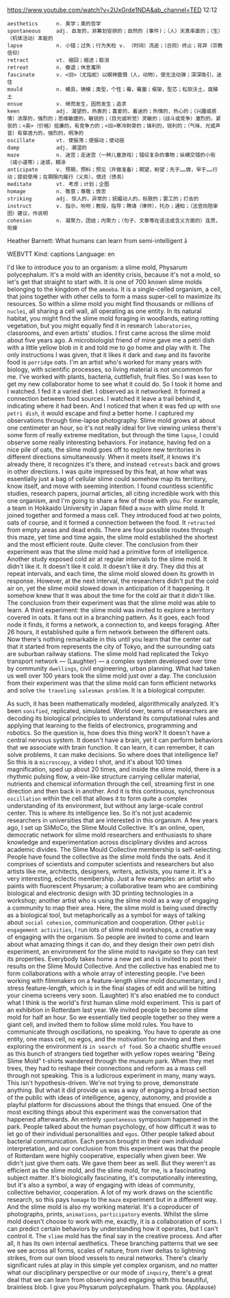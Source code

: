 https://www.youtube.com/watch?v=2UxGrde1NDA&ab_channel=TED
12:12
```
aesthetics      n. 美学；美的哲学    
spontaneous     adj. 自发的，非筹划安排的；自然的 (事件)；（人）天真率直的；（生）（机体活动）本能的
lapse           n. 小错；过失；行为失检 v. （时间）流逝；（合同）终止；背弃（宗教信仰）
retract         vt. 缩回；缩进；取消
retreat         n. 撤退；休息寓所
fascinate       v. <旧>（尤指蛇）以眼神震慑（人，动物），使无法动弹；深深吸引，迷住
mould           n. 模具，铸模；类型，个性；霉，霉菌；框架，型芯；松软沃土，腐殖土
ensue           v. 继而发生，因而发生；追求
keen            adj. 渴望的，热衷的；喜爱的，着迷的；热情的，热心的；（兴趣或感情）浓厚的，强烈的；思维敏捷的，敏锐的；（目光或听觉）灵敏的；（战斗或竞争）激烈的，紧张的；<英>（价格）低廉的，有竞争力的；<旧>寒冷刺骨的；锋利的，锐利的；（气味、光或声音）有穿透力的，强烈的，明净的    
oscillate       vt. 使振荡；使振动；使动摇  
damp            adj. 潮湿的
maze            n. 迷宫；走迷宫（一种儿童游戏）；错综复杂的事物；纵横交错的小街（或小道等）；迷惑，糊涂
anticipate      v. 预期，预料；预见（并做准备）；期望，盼望；先于……做，早于……行动；提前使用；在期限内履行（义务），偿还（债务）
meditate        vt. 考虑；计划；企图
homage          n. 敬意；尊敬；效忠
striking        adj. 惊人的，异常的；妩媚动人的，标致的；罢工的；打击的
instruct        v. 指示，吩咐；教授，指导；聘请（律师），托办；通知；（法官向陪审团）建议，作说明
cohesion        n. 凝聚力，团结；内聚力；（句子、文章等在语法或含义方面的）连贯，衔接        
```

Heather Barnett: What humans can learn from semi-intelligent `å`

WEBVTT Kind: captions Language: en 

I'd like to introduce you to an organism: a slime mold, Physarum polycephalum. It's a mold with an identity crisis, because it's not a mold, so let's get that straight to start with. It is one of 700 known slime molds belonging to the kingdom of the `amoeba`. It is a single-celled organism, a cell, that joins together with other cells to form a mass super-cell to maximize its resources. So within a slime mold you might find thousands or millions of `nuclei`, all sharing a cell wall, all operating as one entity. In its natural habitat, you might find the slime mold foraging in woodlands, eating rotting vegetation, but you might equally find it in research `laboratories`, classrooms, and even artists' studios. I first came across the slime mold about five years ago. A microbiologist friend of mine gave me a petri dish with a little yellow blob in it and told me to go home and play with it. The only instructions I was given, that it likes it dark and `damp` and its favorite food is `porridge` oats. I'm an artist who's worked for many years with biology, with scientific processes, so living material is not uncommon for me. I've worked with plants, bacteria, cuttlefish, fruit flies. So I was `keen` to get my new collaborator home to see what it could do. So I took it home and I watched. I fed it a varied diet. I observed as it networked. It formed a connection between food sources. I watched it leave a trail behind it, indicating where it had been. And I noticed that when it was fed up with `one petri dish`, it would escape and find a better home. I captured my observations through time-lapse photography. Slime mold grows at about one centimeter an hour, so it's not really ideal for live viewing unless there's some form of really extreme meditation, but through the time `lapse`, I could observe some really interesting behaviors. For instance, having fed on a nice pile of oats, the slime mold goes off to explore new territories in different directions simultaneously. When it meets itself, it knows it's already there, it recognizes it's there, and instead `retreats` back and grows in other directions. I was quite impressed by this feat, at how what was essentially just a bag of cellular slime could somehow map its territory, know itself, and move with seeming intention. I found countless scientific studies, research papers, journal articles, all citing incredible work with this one organism, and I'm going to share a few of those with you. For example, a team in Hokkaido University in Japan filled a `maze` with slime mold. It joined together and formed a mass cell. They introduced food at two points, oats of course, and it formed a connection between the food. It `retracted` from empty areas and dead ends. There are four possible routes through this maze, yet time and time again, the slime mold established the shortest and the most efficient route. Quite clever. The conclusion from their experiment was that the slime mold had a primitive form of intelligence. Another study exposed cold air at regular intervals to the slime mold. It didn't like it. It doesn't like it cold. It doesn't like it dry. They did this at repeat intervals, and each time, the slime mold slowed down its growth in response. However, at the next interval, the researchers didn't put the cold air on, yet the slime mold slowed down in anticipation of it happening. It somehow knew that it was about the time for the cold air that it didn't like. The conclusion from their experiment was that the slime mold was able to learn. A third experiment: the slime mold was invited to explore a territory covered in oats. It fans out in a branching pattern. As it goes, each food node it finds, it forms a network, a connection to, and keeps foraging. After 26 hours, it established quite a firm network between the different oats. Now there's nothing remarkable in this until you learn that the center oat that it started from represents the city of Tokyo, and the surrounding oats are suburban railway stations. The slime mold had replicated the Tokyo transport network — (Laughter) — a complex system developed over time by community `dwellings`, civil engineering, urban planning. What had taken us well over 100 years took the slime mold just over a day. The conclusion from their experiment was that the slime mold can form efficient networks and solve `the traveling salesman problem`. It is a biological computer. 

As such, it has been mathematically modeled, algorithmically analyzed. It's been `sonified`, replicated, simulated. World over, teams of researchers are decoding its biological principles to understand its computational rules and applying that learning to the fields of electronics, programming and robotics. So the question is, how does this thing work? It doesn't have a central nervous system. It doesn't have a brain, yet it can perform behaviors that we associate with brain function. It can learn, it can remember, it can solve problems, it can make decisions. So where does that intelligence lie? So this is a `microscopy`, a video I shot, and it's about 100 times magnification, sped up about 20 times, and inside the slime mold, there is a rhythmic pulsing flow, a vein-like structure carrying cellular material, nutrients and chemical information through the cell, streaming first in one direction and then back in another. And it is this continuous, synchronous `oscillation` within the cell that allows it to form quite a complex understanding of its environment, but without any large-scale control center. This is where its intelligence lies. So it's not just academic researchers in universities that are interested in this organism. A few years ago, I set up SliMoCo, the Slime Mould Collective. It's an online, open, democratic network for slime mold researchers and enthusiasts to share knowledge and experimentation across disciplinary divides and across academic divides. The Slime Mould Collective membership is self-selecting. People have found the collective as the slime mold finds the oats. And it comprises of scientists and computer scientists and researchers but also artists like me, architects, designers, writers, activists, you name it. It's a very interesting, eclectic membership. Just a few examples: an artist who paints with fluorescent Physarum; a collaborative team who are combining biological and electronic design with 3D printing technologies in a workshop; another artist who is using the slime mold as a way of engaging a community to map their area. Here, the slime mold is being used directly as a biological tool, but metaphorically as a symbol for ways of talking about `social cohesion`, communication and cooperation. Other `public engagement activities`, I run lots of slime mold workshops, a creative way of engaging with the organism. So people are invited to come and learn about what amazing things it can do, and they design their own petri dish experiment, an environment for the slime mold to navigate so they can test its properties. Everybody takes home a new pet and is invited to post their results on the Slime Mould Collective. And the collective has enabled me to form collaborations with a whole array of interesting people. I've been working with filmmakers on a feature-length slime mold documentary, and I stress feature-length, which is in the final stages of edit and will be hitting your cinema screens very soon. (Laughter) It's also enabled me to conduct what I think is the world's first human slime mold experiment. This is part of an exhibition in Rotterdam last year. We invited people to become slime mold for half an hour. So we essentially tied people together so they were a giant cell, and invited them to follow slime mold rules. You have to communicate through oscillations, no speaking. You have to operate as one entity, one mass cell, no egos, and the motivation for moving and then exploring the environment is `in search of food`. So a chaotic shuffle `ensued` as this bunch of strangers tied together with yellow ropes wearing "Being Slime Mold" t-shirts wandered through the museum park. When they met trees, they had to reshape their connections and reform as a mass cell through not speaking. This is a ludicrous experiment in many, many ways. This isn't hypothesis-driven. We're not trying to prove, demonstrate anything. But what it did provide us was a way of engaging a broad section of the public with ideas of intelligence, agency, autonomy, and provide a playful platform for discussions about the things that ensued. One of the most exciting things about this experiment was the conversation that happened afterwards. An entirely `spontaneous` symposium happened in the park. People talked about the human psychology, of how difficult it was to let go of their individual personalities and `egos`. Other people talked about bacterial communication. Each person brought in their own individual interpretation, and our conclusion from this experiment was that the people of Rotterdam were highly cooperative, especially when given beer. We didn't just give them oats. We gave them beer as well. But they weren't as efficient as the slime mold, and the slime mold, for me, is a fascinating subject matter. It's biologically fascinating, it's computationally interesting, but it's also a symbol, a way of engaging with ideas of community, collective behavior, cooperation. A lot of my work draws on the scientific research, so this pays `homage` to the `maze` experiment but in a different way. And the slime mold is also my working material. It's a coproducer of photographs, prints, `animations`, `participatory` events. Whilst the slime mold doesn't choose to work with me, exactly, it is a collaboration of sorts. I can predict certain behaviors by understanding how it operates, but I can't control it. The `slime` mold has the final say in the creative process. And after all, it has its own internal aesthetics. These branching patterns that we see we see across all forms, scales of nature, from river deltas to lightning strikes, from our own blood vessels to neural networks. There's clearly significant rules at play in this simple yet complex organism, and no matter what our disciplinary perspective or our mode of `inquiry`, there's a great deal that we can learn from observing and engaging with this beautiful, brainless blob. I give you Physarum polycephalum. Thank you. (Applause) 